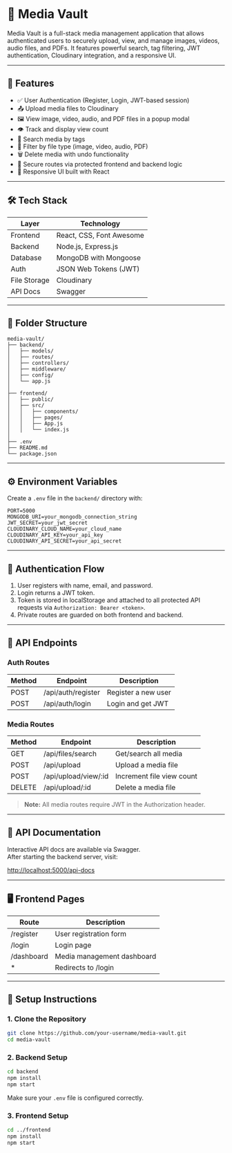 # 📁 Media Vault

Media Vault is a full-stack media management application that allows authenticated users to securely upload, view, and manage images, videos, audio files, and PDFs. It features powerful search, tag filtering, JWT authentication, Cloudinary integration, and a responsive UI.

---

## 🚀 Features

- ✅ User Authentication (Register, Login, JWT-based session)
- 📤 Upload media files to Cloudinary
- 🖼️ View image, video, audio, and PDF files in a popup modal
- 👁️ Track and display view count
- 🔎 Search media by tags
- 🎯 Filter by file type (image, video, audio, PDF)
- 🗑️ Delete media with undo functionality
- 🔐 Secure routes via protected frontend and backend logic
- 📱 Responsive UI built with React

---

## 🛠 Tech Stack

| Layer       | Technology                |
|-------------|---------------------------|
| Frontend    | React, CSS, Font Awesome  |
| Backend     | Node.js, Express.js       |
| Database    | MongoDB with Mongoose     |
| Auth        | JSON Web Tokens (JWT)     |
| File Storage| Cloudinary                |
| API Docs    | Swagger                   |

---

## 📂 Folder Structure

```
media-vault/
├── backend/
│   ├── models/
│   ├── routes/
│   ├── controllers/
│   ├── middleware/
│   ├── config/
│   └── app.js
│
├── frontend/
│   ├── public/
│   ├── src/
│   │   ├── components/
│   │   ├── pages/
│   │   ├── App.js
│   │   └── index.js
│
├── .env
├── README.md
└── package.json
```

---

## ⚙️ Environment Variables

Create a `.env` file in the `backend/` directory with:

```env
PORT=5000
MONGODB_URI=your_mongodb_connection_string
JWT_SECRET=your_jwt_secret
CLOUDINARY_CLOUD_NAME=your_cloud_name
CLOUDINARY_API_KEY=your_api_key
CLOUDINARY_API_SECRET=your_api_secret
```

---

## 🔐 Authentication Flow

1. User registers with name, email, and password.
2. Login returns a JWT token.
3. Token is stored in localStorage and attached to all protected API requests via `Authorization: Bearer <token>`.
4. Private routes are guarded on both frontend and backend.

---

## 🧪 API Endpoints

### Auth Routes

| Method | Endpoint              | Description           |
|--------|----------------------|-----------------------|
| POST   | /api/auth/register   | Register a new user   |
| POST   | /api/auth/login      | Login and get JWT     |

### Media Routes

| Method | Endpoint                | Description                |
|--------|------------------------ |----------------------------|
| GET    | /api/files/search       | Get/search all media       |
| POST   | /api/upload             | Upload a media file        |
| POST   | /api/upload/view/:id    | Increment file view count  |
| DELETE | /api/upload/:id         | Delete a media file        |

> **Note:** All media routes require JWT in the Authorization header.

---

## 📖 API Documentation

Interactive API docs are available via Swagger.  
After starting the backend server, visit:

[http://localhost:5000/api-docs](http://localhost:5000/api-docs)

---

## 🖥️ Frontend Pages

| Route        | Description                  |
|--------------|-----------------------------|
| /register    | User registration form       |
| /login       | Login page                   |
| /dashboard   | Media management dashboard   |
| *            | Redirects to /login          |

---

## 🧭 Setup Instructions

### 1. Clone the Repository

```bash
git clone https://github.com/your-username/media-vault.git
cd media-vault
```

### 2. Backend Setup

```bash
cd backend
npm install
npm start
```
Make sure your `.env` file is configured correctly.

### 3. Frontend Setup

```bash
cd ../frontend
npm install
npm start
```